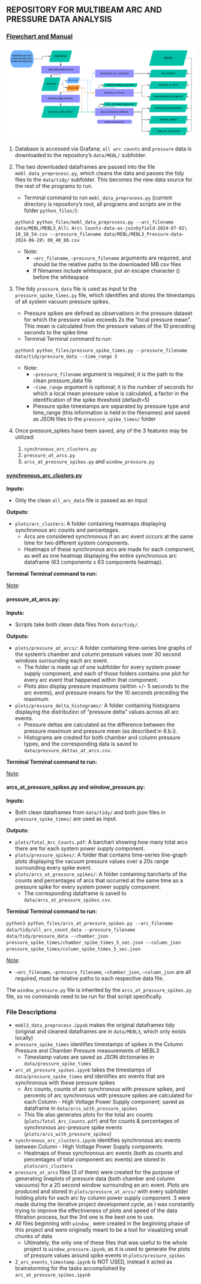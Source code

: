 ## REPOSITORY FOR MULTIBEAM ARC AND PRESSURE DATA ANALYSIS

### <ins>Flowchart and Manual</ins>
![Project Flowchart](WCMultibeamProjectFlowchart.png)

1. Database is accessed via Grafana; `all arc counts` and `pressure` data is downloaded to the repository’s `data/MEBL/` subfolder.

2. The two downloaded dataframes are passed into the file `mebl_data_preprocess.py`, which cleans the data and passes the tidy files to the `data/tidy/` subfolder. This becomes the new data source for the rest of the programs to run. 
    - Terminal command to run `mebl_data_preprocess.py` (current directory is repository’s root, all programs and scripts are in the folder `python_files/`):
    ```
    python3 python_files/mebl_data_preprocess.py --arc_filename data/MEBL/MEBL3_All\ Arc\ Counts-data-as-joinbyfield-2024-07-01\ 10_16_54.csv --pressure_filename data/MEBL/MEBL3_Pressure-data-2024-06-28\ 09_40_08.csv
    ``` 
    - Note: 
        - `–arc_filename`, `–pressure_filename` arguments are required, and should be the relative paths to the downloaded MB csv files 
        - If filenames include whitespace, put an escape character (\) before the whitespace
3. The tidy `pressure_data` file is used as input to the `pressure_spike_times.py` file, which identifies and stores the timestamps of all system vacuum pressure spikes.
    - Pressure spikes are defined as observations in the pressure dataset for which the pressure value exceeds 2x the “local pressure mean”. This mean is calculated from the pressure values of the 10 preceding seconds to the spike time
    - Terminal Terminal command to run: 
    ```
    python3 python_files/pressure_spike_times.py --pressure_filename data/tidy/pressure_data --time_range 5
    ```
    - Note: 
        - `–pressure_filename` argument is required; it is the path to the clean pressure_data file 
        - `–time_range` argument is optional; it is the number of seconds for which a local mean pressure value is calculated, a factor in the identification of the spike threshold (default=5)
        - Pressure spike timestamps are separated by pressure type and time_range (this information is held in the filenames) and saved as JSON files to the `pressure_spike_times/` folder
4. Once pressure_spikes have been saved, any of the 3 features may be utilized:
    1. `synchronous_arc_clusters.py`
    2. `pressure_at_arcs.py`
    3. `arcs_at_pressure_spikes.py` and `window_pressure.py`
#### <ins>synchronous_arc_clusters.py</ins>
**Inputs:**
- Only the clean `all_arc_data` file is passed as an input

**Outputs:**
- `plots/arc_clusters`: A folder containing heatmaps displaying synchronous arc counts and percentages. 
  - Arcs are considered synchronous if an arc event occurs at the same time for two different system components. 
  - Heatmaps of these synchronous arcs are made for each component, as well as one heatmap displaying the entire synchronous arc dataframe (63 components x 63 components heatmap).

**Terminal Terminal command to run:**

<ins>Note</ins>:

#### pressure_at_arcs.py:
**Inputs:**
- Scripts take both clean data files from `data/tidy/`.

**Outputs:**
- `plots/pressure_at_arcs/`: A folder containing time-series line graphs of the system’s chamber and column pressure values over 30 second windows surrounding each arc event. 
  - The folder is made up of one subfolder for every system power supply component, and each of those folders contains one plot for every arc event that happened within that component. 
  - Plots also display pressure maximums (within +/- 5 seconds to the arc events), and pressure means for the 10 seconds preceding the maximum.
- `plots/pressure_delta_histograms/`: A folder containing histograms displaying the distribution of “pressure delta” values across all arc events. 
  - Pressure deltas are calculated as the difference between the pressure maximum and pressure mean (as described in 6.b.i). 
  - Histograms are created for both chamber and column pressure types, and the corresponding data is saved to `data/pressure_deltas_at_arcs.csv`.

**Terminal Terminal command to run:**

<ins>Note</ins>:

#### arcs_at_pressure_spikes.py and window_pressure.py:
**Inputs:**
- Both clean dataframes from `data/tidy/` and both json files in `pressure_spike_times/` are used as input.

**Outputs:**
- `plots/Total_Arc_Counts.pdf`: A barchart showing how many total arcs there are for each system power supply component.
- `plots/pressure_spikes/`: A folder that contains time-series line-graph plots displaying the vacuum pressure values over a 20s range surrounding every spike event.
- `plots/arcs_at_pressure_spikes/`: A folder containing barcharts of the counts and percentages of arcs that occurred at the same time as a pressure spike for every system power supply component. 
  - The corresponding dataframe is saved to `data/arcs_at_pressure_spikes.csv`.

**Terminal Terminal command to run:**

```python3 python_files/arcs_at_pressure_spikes.py --arc_filename data/tidy/all_arc_count_data --pressure_filename data/tidy/pressure_data --chamber_json pressure_spike_times/chamber_spike_times_5_sec.json --column_json pressure_spike_times/column_spike_times_5_sec.json```

<ins>Note</ins>: 
- `–arc_filename`, `–pressure_filename`, `–chamber_json`, `–column_json` are all required, must be relative paths to each respective data file.

The `window_pressure.py` file is inherited by the `arcs_at_pressure_spikes.py` file, so no commands need to be run for that script specifically.

### File Descriptions
- ```mebl3_data_preprocess.ipynb``` makes the original dataframes tidy (original and cleaned dataframes are in ```data/MEBL3```, which only exists locally)
- ```pressure_spike_times``` identifies timestamps of spikes in the Column Pressure and Chamber Pressure measurements of MEBL3
    * Timestamp values are saved as JSON dictionaries in ```data/pressure_spike_times```
- ```arc_at_pressure_spikes.ipynb``` takes the timestamps of ```data/pressure_spike_times``` and identifies arc events that are synchronous with these pressure spikes
    * Arc counts, counts of arc synchronous with pressure spikes, and percents of arc synchronous with pressure spikes are calculated for each Column - High Voltage Power Supply component; saved as dataframe in ```data/arcs_with_pressure_spikes```
    * This file also generates plots for the total arc counts (```plots/Total_Arc_Counts.pdf```) and for counts & percentages of synchronous arc-pressure spike events (```plots/arcs_with_pressure_spikes```)
- ```synchronous_arc_clusters.ipynb``` identifies synchronous arc events between Column - High Voltage Power Supply components
    * Heatmaps of these synchronous arc events (both as counts and percentages of total component arc events) are stored in ```plots/arc_clusters```
- ```pressure_at_arcs``` files (3 of them) were created for the purpose of generating lineplots of pressure data (both chamber and column vacuums) for a 20 second window surrounding an arc event. Plots are produced and stored in ```plots/pressure_at_arcs/``` with every subfolder holding plots for each arc by column power supply component. 3 were made during the iterative project development cycle, as I was constantly trying to improve the effectiveness of plots and speed of the data filtration process, but the 3rd one is the best one to use.
- All files beginning with ```window_``` were created in the beginning phase of this project and were originally meant to be a tool for visualizing small chunks of data
    * Ultimately, the only one of these files that was useful to the whole project is ```window_pressure.ipynb```, as it is used to generate the plots of pressure values around spike events in ```plots/pressure_spikes```
- ```Z_arc_events_timestamp.ipynb``` is NOT USED, instead it acted as brainstorming for the tasks accomplished by ```arc_at_pressure_spikes.ipynb```